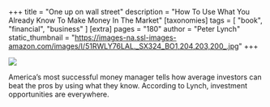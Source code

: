 +++
title = "One up on wall street"
description = "How To Use What You Already Know To Make Money In The Market"
[taxonomies]
tags = [ "book", "financial", "business" ]
[extra]
pages = "180"
author = "Peter Lynch"
static_thumbnail = "https://images-na.ssl-images-amazon.com/images/I/51RWLY76LAL._SX324_BO1,204,203,200_.jpg"
+++

<a target="_blank"  href="https://www.amazon.de/gp/product/0743200403/ref=as_li_tl?ie=UTF8&camp=1638&creative=6742&creativeASIN=0743200403&linkCode=as2&tag=chemaclass-21&linkId=bb7e020e46db78ddbd3d72b68ef84c58">
    <img border="0" src="https://images-na.ssl-images-amazon.com/images/I/51RWLY76LAL._SX324_BO1,204,203,200_.jpg" >
</a>

<!-- more -->

America’s most successful money manager tells how average investors can beat the pros by using what they know. According
to Lynch, investment opportunities are everywhere. 